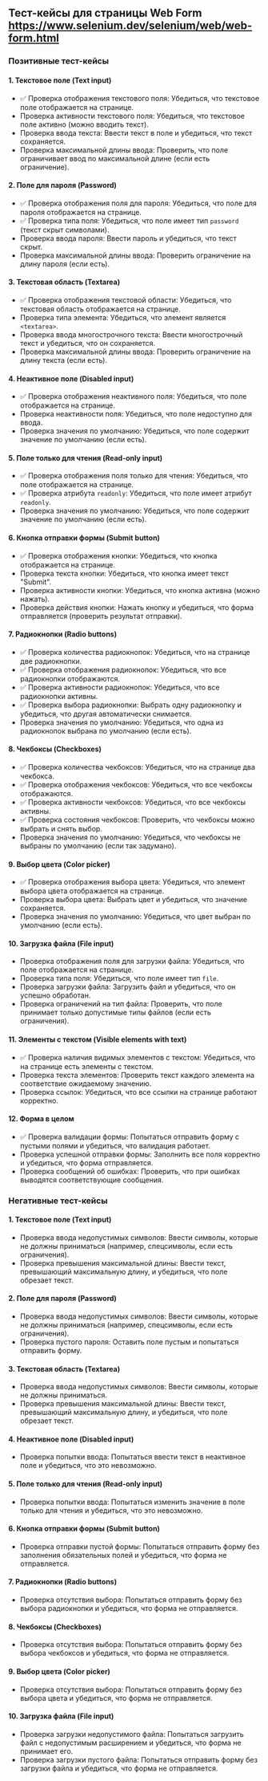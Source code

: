 ## Тест-кейсы для страницы Web Form https://www.selenium.dev/selenium/web/web-form.html

### Позитивные тест-кейсы

#### 1. Текстовое поле (Text input)
* ✅ Проверка отображения текстового поля: Убедиться, что текстовое поле отображается на странице.
*  Проверка активности текстового поля: Убедиться, что текстовое поле активно (можно вводить текст).
*  Проверка ввода текста: Ввести текст в поле и убедиться, что текст сохраняется.
*  Проверка максимальной длины ввода: Проверить, что поле ограничивает ввод по максимальной длине (если есть ограничение).

#### 2. Поле для пароля (Password)
* ✅ Проверка отображения поля для пароля: Убедиться, что поле для пароля отображается на странице.
* ✅ Проверка типа поля: Убедиться, что поле имеет тип `password` (текст скрыт символами).
*  Проверка ввода пароля: Ввести пароль и убедиться, что текст скрыт.
*  Проверка максимальной длины ввода: Проверить ограничение на длину пароля (если есть).

#### 3. Текстовая область (Textarea)
* ✅ Проверка отображения текстовой области: Убедиться, что текстовая область отображается на странице.
*  Проверка типа элемента: Убедиться, что элемент является `<textarea>`.
*  Проверка ввода многострочного текста: Ввести многострочный текст и убедиться, что он сохраняется.
*  Проверка максимальной длины ввода: Проверить ограничение на длину текста (если есть).

#### 4. Неактивное поле (Disabled input)
* ✅ Проверка отображения неактивного поля: Убедиться, что поле отображается на странице.
*  Проверка неактивности поля: Убедиться, что поле недоступно для ввода.
*  Проверка значения по умолчанию: Убедиться, что поле содержит значение по умолчанию (если есть).

#### 5. Поле только для чтения (Read-only input)
* ✅ Проверка отображения поля только для чтения: Убедиться, что поле отображается на странице.
* ✅ Проверка атрибута `readonly`: Убедиться, что поле имеет атрибут `readonly`.
*  Проверка значения по умолчанию: Убедиться, что поле содержит значение по умолчанию (если есть).

#### 6. Кнопка отправки формы (Submit button)
* ✅ Проверка отображения кнопки: Убедиться, что кнопка отображается на странице.
*  Проверка текста кнопки: Убедиться, что кнопка имеет текст "Submit".
*  Проверка активности кнопки: Убедиться, что кнопка активна (можно нажать).
*  Проверка действия кнопки: Нажать кнопку и убедиться, что форма отправляется (проверить результат отправки).

#### 7. Радиокнопки (Radio buttons)
* ✅ Проверка количества радиокнопок: Убедиться, что на странице две радиокнопки.
* ✅ Проверка отображения радиокнопок: Убедиться, что все радиокнопки отображаются.
* ✅ Проверка активности радиокнопок: Убедиться, что все радиокнопки активны.
* ✅ Проверка выбора радиокнопки: Выбрать одну радиокнопку и убедиться, что другая автоматически снимается.
*  Проверка значения по умолчанию: Убедиться, что одна из радиокнопок выбрана по умолчанию (если есть).

#### 8. Чекбоксы (Checkboxes)
* ✅ Проверка количества чекбоксов: Убедиться, что на странице два чекбокса.
* ✅ Проверка отображения чекбоксов: Убедиться, что все чекбоксы отображаются.
* ✅ Проверка активности чекбоксов: Убедиться, что все чекбоксы активны.
* ✅ Проверка состояния чекбоксов: Проверить, что чекбоксы можно выбрать и снять выбор.
*  Проверка значения по умолчанию: Убедиться, что чекбоксы не выбраны по умолчанию (если так задумано).

#### 9. Выбор цвета (Color picker)
* ✅ Проверка отображения выбора цвета: Убедиться, что элемент выбора цвета отображается на странице.
*  Проверка выбора цвета: Выбрать цвет и убедиться, что значение сохраняется.
*  Проверка значения по умолчанию: Убедиться, что цвет выбран по умолчанию (если есть).

#### 10. Загрузка файла (File input)
*  Проверка отображения поля для загрузки файла: Убедиться, что поле отображается на странице.
*  Проверка типа поля: Убедиться, что поле имеет тип `file`.
*  Проверка загрузки файла: Загрузить файл и убедиться, что он успешно обработан.
*  Проверка ограничений на тип файла: Проверить, что поле принимает только допустимые типы файлов (если есть ограничения).

#### 11. Элементы с текстом (Visible elements with text)
* ✅ Проверка наличия видимых элементов с текстом: Убедиться, что на странице есть элементы с текстом.
*  Проверка текста элементов: Проверить текст каждого элемента на соответствие ожидаемому значению.
*  Проверка ссылок: Убедиться, что все ссылки на странице работают корректно.

#### 12. Форма в целом
* ✅ Проверка валидации формы: Попытаться отправить форму с пустыми полями и убедиться, что валидация работает.
*  Проверка успешной отправки формы: Заполнить все поля корректно и убедиться, что форма отправляется.
*  Проверка сообщений об ошибках: Проверить, что при ошибках выводятся соответствующие сообщения.

### Негативные тест-кейсы

#### 1. Текстовое поле (Text input)
*  Проверка ввода недопустимых символов: Ввести символы, которые не должны приниматься (например, спецсимволы, если есть ограничения).
*  Проверка превышения максимальной длины: Ввести текст, превышающий максимальную длину, и убедиться, что поле обрезает текст.

#### 2. Поле для пароля (Password)
*  Проверка ввода недопустимых символов: Ввести символы, которые не должны приниматься (например, спецсимволы, если есть ограничения).
*  Проверка пустого пароля: Оставить поле пустым и попытаться отправить форму.

#### 3. Текстовая область (Textarea)
*  Проверка ввода недопустимых символов: Ввести символы, которые не должны приниматься.
*  Проверка превышения максимальной длины: Ввести текст, превышающий максимальную длину, и убедиться, что поле обрезает текст.

#### 4. Неактивное поле (Disabled input)
*  Проверка попытки ввода: Попытаться ввести текст в неактивное поле и убедиться, что это невозможно.

#### 5. Поле только для чтения (Read-only input)
*  Проверка попытки ввода: Попытаться изменить значение в поле только для чтения и убедиться, что это невозможно.

#### 6. Кнопка отправки формы (Submit button)
*  Проверка отправки пустой формы: Попытаться отправить форму без заполнения обязательных полей и убедиться, что форма не отправляется.

#### 7. Радиокнопки (Radio buttons)
*  Проверка отсутствия выбора: Попытаться отправить форму без выбора радиокнопки и убедиться, что форма не отправляется.

#### 8. Чекбоксы (Checkboxes)
*  Проверка отсутствия выбора: Попытаться отправить форму без выбора чекбоксов и убедиться, что форма не отправляется.

#### 9. Выбор цвета (Color picker)
*  Проверка отсутствия выбора: Попытаться отправить форму без выбора цвета и убедиться, что форма не отправляется.

#### 10. Загрузка файла (File input)
*  Проверка загрузки недопустимого файла: Попытаться загрузить файл с недопустимым расширением и убедиться, что форма не принимает его.
*  Проверка загрузки пустого файла: Попытаться отправить форму без загрузки файла и убедиться, что форма не отправляется.